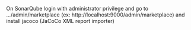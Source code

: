 On SonarQube login with administrator privilege
and go to .../admin/marketplace (ex: http://localhost:9000/admin/marketplace)
and install jacoco (JaCoCo XML report importer)


